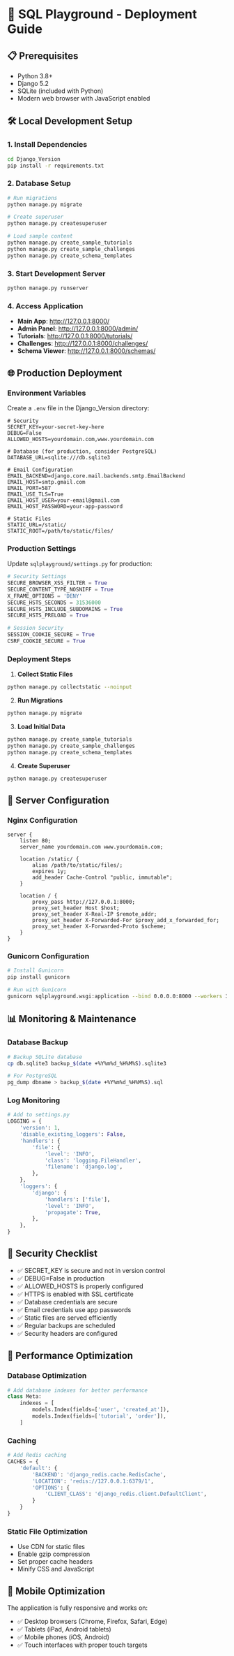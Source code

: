 # 🚀 SQL Playground - Deployment Guide

## 📋 Prerequisites

- Python 3.8+
- Django 5.2
- SQLite (included with Python)
- Modern web browser with JavaScript enabled

## 🛠️ Local Development Setup

### 1. **Install Dependencies**
```bash
cd Django_Version
pip install -r requirements.txt
```

### 2. **Database Setup**
```bash
# Run migrations
python manage.py migrate

# Create superuser
python manage.py createsuperuser

# Load sample content
python manage.py create_sample_tutorials
python manage.py create_sample_challenges
python manage.py create_schema_templates
```

### 3. **Start Development Server**
```bash
python manage.py runserver
```

### 4. **Access Application**
- **Main App**: http://127.0.0.1:8000/
- **Admin Panel**: http://127.0.0.1:8000/admin/
- **Tutorials**: http://127.0.0.1:8000/tutorials/
- **Challenges**: http://127.0.0.1:8000/challenges/
- **Schema Viewer**: http://127.0.0.1:8000/schemas/

## 🌐 Production Deployment

### **Environment Variables**
Create a `.env` file in the Django_Version directory:

```env
# Security
SECRET_KEY=your-secret-key-here
DEBUG=False
ALLOWED_HOSTS=yourdomain.com,www.yourdomain.com

# Database (for production, consider PostgreSQL)
DATABASE_URL=sqlite:///db.sqlite3

# Email Configuration
EMAIL_BACKEND=django.core.mail.backends.smtp.EmailBackend
EMAIL_HOST=smtp.gmail.com
EMAIL_PORT=587
EMAIL_USE_TLS=True
EMAIL_HOST_USER=your-email@gmail.com
EMAIL_HOST_PASSWORD=your-app-password

# Static Files
STATIC_URL=/static/
STATIC_ROOT=/path/to/static/files/
```

### **Production Settings**
Update `sqlplayground/settings.py` for production:

```python
# Security Settings
SECURE_BROWSER_XSS_FILTER = True
SECURE_CONTENT_TYPE_NOSNIFF = True
X_FRAME_OPTIONS = 'DENY'
SECURE_HSTS_SECONDS = 31536000
SECURE_HSTS_INCLUDE_SUBDOMAINS = True
SECURE_HSTS_PRELOAD = True

# Session Security
SESSION_COOKIE_SECURE = True
CSRF_COOKIE_SECURE = True
```

### **Deployment Steps**

1. **Collect Static Files**
```bash
python manage.py collectstatic --noinput
```

2. **Run Migrations**
```bash
python manage.py migrate
```

3. **Load Initial Data**
```bash
python manage.py create_sample_tutorials
python manage.py create_sample_challenges
python manage.py create_schema_templates
```

4. **Create Superuser**
```bash
python manage.py createsuperuser
```

## 🔧 Server Configuration

### **Nginx Configuration**
```nginx
server {
    listen 80;
    server_name yourdomain.com www.yourdomain.com;
    
    location /static/ {
        alias /path/to/static/files/;
        expires 1y;
        add_header Cache-Control "public, immutable";
    }
    
    location / {
        proxy_pass http://127.0.0.1:8000;
        proxy_set_header Host $host;
        proxy_set_header X-Real-IP $remote_addr;
        proxy_set_header X-Forwarded-For $proxy_add_x_forwarded_for;
        proxy_set_header X-Forwarded-Proto $scheme;
    }
}
```

### **Gunicorn Configuration**
```bash
# Install Gunicorn
pip install gunicorn

# Run with Gunicorn
gunicorn sqlplayground.wsgi:application --bind 0.0.0.0:8000 --workers 3
```

## 📊 Monitoring & Maintenance

### **Database Backup**
```bash
# Backup SQLite database
cp db.sqlite3 backup_$(date +%Y%m%d_%H%M%S).sqlite3

# For PostgreSQL
pg_dump dbname > backup_$(date +%Y%m%d_%H%M%S).sql
```

### **Log Monitoring**
```python
# Add to settings.py
LOGGING = {
    'version': 1,
    'disable_existing_loggers': False,
    'handlers': {
        'file': {
            'level': 'INFO',
            'class': 'logging.FileHandler',
            'filename': 'django.log',
        },
    },
    'loggers': {
        'django': {
            'handlers': ['file'],
            'level': 'INFO',
            'propagate': True,
        },
    },
}
```

## 🔐 Security Checklist

- ✅ SECRET_KEY is secure and not in version control
- ✅ DEBUG=False in production
- ✅ ALLOWED_HOSTS is properly configured
- ✅ HTTPS is enabled with SSL certificate
- ✅ Database credentials are secure
- ✅ Email credentials use app passwords
- ✅ Static files are served efficiently
- ✅ Regular backups are scheduled
- ✅ Security headers are configured

## 🎯 Performance Optimization

### **Database Optimization**
```python
# Add database indexes for better performance
class Meta:
    indexes = [
        models.Index(fields=['user', 'created_at']),
        models.Index(fields=['tutorial', 'order']),
    ]
```

### **Caching**
```python
# Add Redis caching
CACHES = {
    'default': {
        'BACKEND': 'django_redis.cache.RedisCache',
        'LOCATION': 'redis://127.0.0.1:6379/1',
        'OPTIONS': {
            'CLIENT_CLASS': 'django_redis.client.DefaultClient',
        }
    }
}
```

### **Static File Optimization**
- Use CDN for static files
- Enable gzip compression
- Set proper cache headers
- Minify CSS and JavaScript

## 📱 Mobile Optimization

The application is fully responsive and works on:
- ✅ Desktop browsers (Chrome, Firefox, Safari, Edge)
- ✅ Tablets (iPad, Android tablets)
- ✅ Mobile phones (iOS, Android)
- ✅ Touch interfaces with proper touch targets

